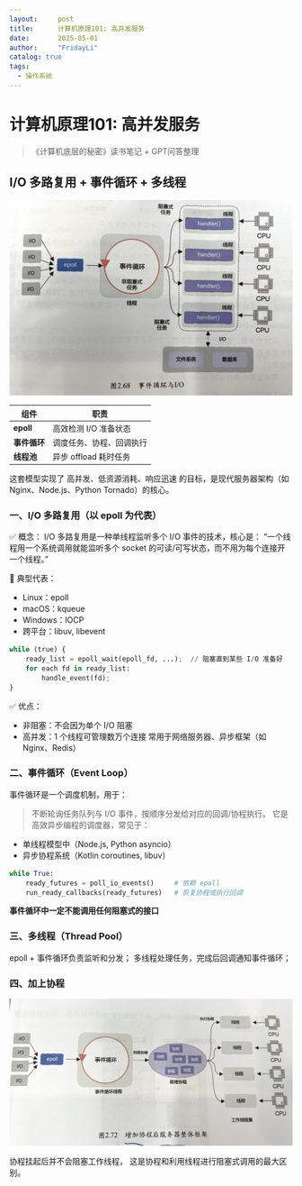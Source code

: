 ```yaml
---
layout:     post
title:      计算机原理101: 高并发服务
date:       2025-05-01
author:     "FridayLi"
catalog: true
tags:
  - 操作系统
---
```


# 计算机原理101:  高并发服务

>《计算机底层的秘密》读书笔记 + GPT问答整理

## I/O 多路复用 + 事件循环 + 多线程
![描述](/img/2025/007.jpg)

| 组件        | 职责              |
| --------- | --------------- |
| **epoll** | 高效检测 I/O 准备状态   |
| **事件循环**  | 调度任务、协程、回调执行    |
| **线程池**   | 异步 offload 耗时任务 |

这套模型实现了 高并发、低资源消耗、响应迅速 的目标，是现代服务器架构（如 Nginx、Node.js、Python Tornado）的核心。

### 一、I/O 多路复用（以 epoll 为代表）
✅ 概念：
I/O 多路复用是一种单线程监听多个 I/O 事件的技术，核心是：
“一个线程用一个系统调用就能监听多个 socket 的可读/可写状态，而不用为每个连接开一个线程。”

📌 典型代表：
* Linux：epoll
* macOS：kqueue
* Windows：IOCP
* 跨平台：libuv, libevent

```python
while (true) {
    ready_list = epoll_wait(epoll_fd, ...);  // 阻塞直到某些 I/O 准备好
    for each fd in ready_list:
        handle_event(fd);
}
```
✅ 优点：
* 非阻塞：不会因为单个 I/O 阻塞
* 高并发：1 个线程可管理数万个连接
常用于网络服务器、异步框架（如 Nginx、Redis）

### 二、事件循环（Event Loop）
事件循环是一个调度机制，用于：
> 不断轮询任务队列与 I/O 事件，按顺序分发给对应的回调/协程执行。
它是高效异步编程的调度器，常见于：
* 单线程模型中（Node.js, Python asyncio）
* 异步协程系统（Kotlin coroutines, libuv）

```python
while True:
    ready_futures = poll_io_events()     # 依赖 epoll
    run_ready_callbacks(ready_futures)   # 恢复协程或执行回调
```
**事件循环中一定不能调用任何阻塞式的接口**

### 三、多线程（Thread Pool）
epoll + 事件循环负责监听和分发；
多线程处理任务，完成后回调通知事件循环；


### 四、加上协程
![描述](/img/2025/008.jpg)

协程挂起后并不会阻塞工作线程， 这是协程和利用线程进行阻塞式调用的最大区别。
